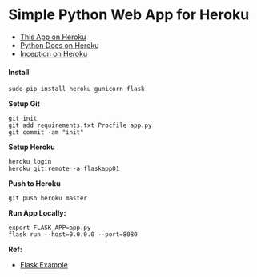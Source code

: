 # Simple Python Web App for Heroku

* [This App on Heroku](https://flaskapp01.herokuapp.com)  
* [Python Docs on Heroku](https://devcenter.heroku.com/categories/python-support)  
* [Inception on Heroku](https://github.com/EN10/InceptionHeroku)

#### Install

    sudo pip install heroku gunicorn flask

**Setup Git**

    git init
    git add requirements.txt Procfile app.py  
    git commit -am "init"  
    
**Setup Heroku**

    heroku login
    heroku git:remote -a flaskapp01

**Push to Heroku**

    git push heroku master
    
**Run App Locally:**

    export FLASK_APP=app.py
    flask run --host=0.0.0.0 --port=8080

**Ref:**

* [Flask Example](http://flask.pocoo.org)